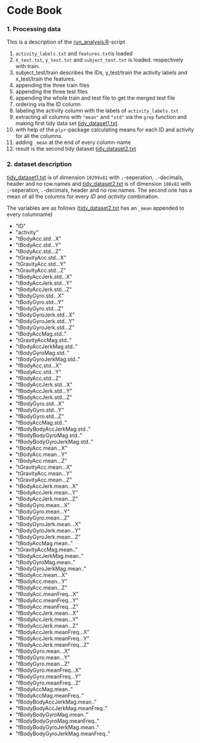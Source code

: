

Code Book
=========================

### 1. Processing data

This is a description of the [run_analysis.R][analysis]-script

1. `activity_labels.txt` and `features.txt`is loaded
2. `X_test.txt`, `y_test.txt` and `subject_test.txt` is loaded. respectively with train.
3. subject_test/train describes the IDs, y_test/train the activity labels and x_test/train the features.
4. appending the three train files
5. appending the three test files
6. appending the whole train and test file to get the merged test file
7. ordering via the ID column
7. labeling the activity column with the labels of `activity_labels.txt`
8. extracting all columns with `"mean"` and `"std"` via the `grep` function and
making first tidy data set [tidy_dataset1.txt][tidy1].
10. with help of the `plyr`-package calculating means for each ID and activity for 
all the columns.
11. adding `_mean` at the end of every column-name
11. result is the second tidy dataset [tidy_dataset2.txt][tidy2]

### 2. dataset description

[tidy_dataset1.txt][tidy1] is of dimension `10299x81` with `;`-seperation, `.`-decimals, header and no row.names
and [tidy_dataset2.txt][tidy2] is of dimension `180x81` with `;`-seperation, `.`-decimals, header and no row.names.
The second one has a mean of all the columns for every *ID* and *activity* combination.

The variables are as follows ([tidy_dataset2.txt][tidy2] has an `_mean` appended to every columname)
- "ID"                              
- "activity"                                                      
- "tBodyAcc.std...X"                                        
- "tBodyAcc.std...Y"                               
- "tBodyAcc.std...Z"                                              
- "tGravityAcc.std...X"                              
- "tGravityAcc.std...Y"                                           
- "tGravityAcc.std...Z"                                           
- "tBodyAccJerk.std...X"                              
- "tBodyAccJerk.std...Y"                                          
- "tBodyAccJerk.std...Z"                                          
- "tBodyGyro.std...X"  
-  "tBodyGyro.std...Y"                                             
- "tBodyGyro.std...Z"                                             
- "tBodyGyroJerk.std...X"          
-   "tBodyGyroJerk.std...Y"                                         
- "tBodyGyroJerk.std...Z"                                         
- "tBodyAccMag.std.."              
-   "tGravityAccMag.std.."                                          
- "tBodyAccJerkMag.std.."                                         
- "tBodyGyroMag.std.."             
-   "tBodyGyroJerkMag.std.."                                        
- "fBodyAcc.std...X"                                              
- "fBodyAcc.std...Y"               
-   "fBodyAcc.std...Z"                                              
- "fBodyAccJerk.std...X"                                          
- "fBodyAccJerk.std...Y"           
-  "fBodyAccJerk.std...Z"                                          
- "fBodyGyro.std...X"                                             
- "fBodyGyro.std...Y"              
-   "fBodyGyro.std...Z"                                            
-  "fBodyAccMag.std.."                                             
- "fBodyBodyAccJerkMag.std.."      
-   "fBodyBodyGyroMag.std.."                                       
-  "fBodyBodyGyroJerkMag.std.."                                   
-  "tBodyAcc.mean...X"              
-   "tBodyAcc.mean...Y"                                            
-  "tBodyAcc.mean...Z"                                             
- "tGravityAcc.mean...X"           
-   "tGravityAcc.mean...Y"                                         
-  "tGravityAcc.mean...Z"                                          
- "tBodyAccJerk.mean...X"          
-   "tBodyAccJerk.mean...Y"                                        
-  "tBodyAccJerk.mean...Z"                                        
-  "tBodyGyro.mean...X"             
-  "tBodyGyro.mean...Y"                                           
-  "tBodyGyro.mean...Z"                                            
- "tBodyGyroJerk.mean...X"         
-   "tBodyGyroJerk.mean...Y"                                       
-  "tBodyGyroJerk.mean...Z"                                        
- "tBodyAccMag.mean.."             
-   "tGravityAccMag.mean.."                                         
- "tBodyAccJerkMag.mean.."                                        
- "tBodyGyroMag.mean.."            
-   "tBodyGyroJerkMag.mean.."                                      
-  "fBodyAcc.mean...X"                                             
- "fBodyAcc.mean...Y"              
-   "fBodyAcc.mean...Z"                                            
-  "fBodyAcc.meanFreq...X"                                        
-  "fBodyAcc.meanFreq...Y"          
-   "fBodyAcc.meanFreq...Z"                                        
-  "fBodyAccJerk.mean...X"                                         
- "fBodyAccJerk.mean...Y"          
-   "fBodyAccJerk.mean...Z"                                        
-  "fBodyAccJerk.meanFreq...X"                                     
- "fBodyAccJerk.meanFreq...Y"      
-   "fBodyAccJerk.meanFreq...Z"                                    
-  "fBodyGyro.mean...X"                                            
- "fBodyGyro.mean...Y"             
-   "fBodyGyro.mean...Z"                                           
-  "fBodyGyro.meanFreq...X"                                        
- "fBodyGyro.meanFreq...Y"         
-   "fBodyGyro.meanFreq...Z"                                       
-  "fBodyAccMag.mean.."                                            
- "fBodyAccMag.meanFreq.."         
-   "fBodyBodyAccJerkMag.mean.."                                   
-  "fBodyBodyAccJerkMag.meanFreq.."                                
- "fBodyBodyGyroMag.mean.."        
-   "fBodyBodyGyroMag.meanFreq.."                                  
-  "fBodyBodyGyroJerkMag.mean.."                                   
- "fBodyBodyGyroJerkMag.meanFreq.."




[analysis]: https://github.com/Schlusie/GettingAndCleaningData/blob/master/run_analysis.R
[tidy1]: https://github.com/Schlusie/GettingAndCleaningData/blob/master/tidy_dataset1.txt
[tidy2]: https://github.com/Schlusie/GettingAndCleaningData/blob/master/tidy_dataset2.txt
